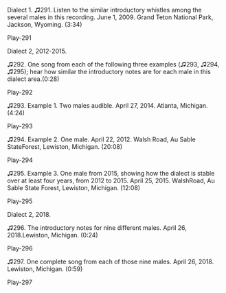 Dialect 1. ♫291. Listen to the similar introductory whistles among the
several males in this recording. June 1, 2009. Grand Teton National
Park, Jackson, Wyoming. (3:34)

Play-291

Dialect 2, 2012-2015.

 ♫292. One song from each of the following three examples (♫293, ♫294, ♫295); hear how similar the introductory notes are for each male in this dialect area.(0:28)

Play-292

♫293. Example 1. Two males audible. April 27, 2014. Atlanta, Michigan.(4:24)

Play-293

♫294. Example 2. One male. April 22, 2012. Walsh Road, Au Sable StateForest, Lewiston, Michigan. (20:08)

Play-294

♫295. Example 3. One male from 2015, showing how the dialect is stable over at least four years, from 2012 to 2015. April 25, 2015. WalshRoad, Au Sable State Forest, Lewiston, Michigan. (12:08)

Play-295

Dialect 2, 2018.

♫296. The introductory notes for nine different males. April 26, 2018.Lewiston, Michigan. (0:24)

Play-296

♫297. One complete song from each of those nine males. April 26, 2018. Lewiston, Michigan. (0:59)

Play-297
